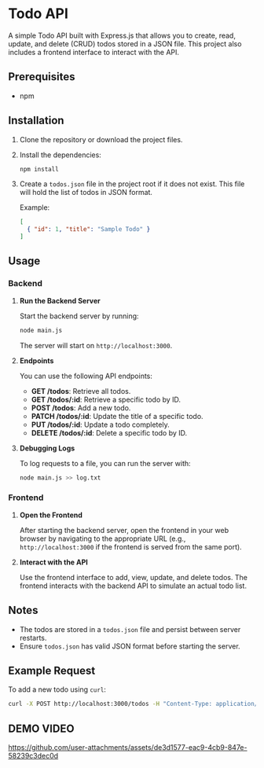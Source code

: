 # Todo API

A simple Todo API built with Express.js that allows you to create, read, update, and delete (CRUD) todos stored in a JSON file. This project also includes a frontend interface to interact with the API.

## Prerequisites

- npm

## Installation

1. Clone the repository or download the project files.

2. Install the dependencies:

   ```bash
   npm install
   ```

3. Create a `todos.json` file in the project root if it does not exist. This file will hold the list of todos in JSON format.

   Example:

   ```json
   [
     { "id": 1, "title": "Sample Todo" }
   ]
   ```

## Usage

### Backend

1. **Run the Backend Server**

   Start the backend server by running:

   ```bash
   node main.js
   ```

   The server will start on `http://localhost:3000`.

2. **Endpoints**

   You can use the following API endpoints:

   - **GET /todos**: Retrieve all todos.
   - **GET /todos/:id**: Retrieve a specific todo by ID.
   - **POST /todos**: Add a new todo.
   - **PATCH /todos/:id**: Update the title of a specific todo.
   - **PUT /todos/:id**: Update a todo completely.
   - **DELETE /todos/:id**: Delete a specific todo by ID.

3. **Debugging Logs**

   To log requests to a file, you can run the server with:

   ```bash
   node main.js >> log.txt
   ```

### Frontend

1. **Open the Frontend**

   After starting the backend server, open the frontend in your web browser by navigating to the appropriate URL (e.g., `http://localhost:3000` if the frontend is served from the same port).

2. **Interact with the API**

   Use the frontend interface to add, view, update, and delete todos. The frontend interacts with the backend API to simulate an actual todo list.

## Notes

- The todos are stored in a `todos.json` file and persist between server restarts.
- Ensure `todos.json` has valid JSON format before starting the server.

## Example Request

To add a new todo using `curl`:

```bash
curl -X POST http://localhost:3000/todos -H "Content-Type: application/json" -d '{"id": 2, "title": "New Todo"}'
```

## DEMO VIDEO





https://github.com/user-attachments/assets/de3d1577-eac9-4cb9-847e-58239c3dec0d


